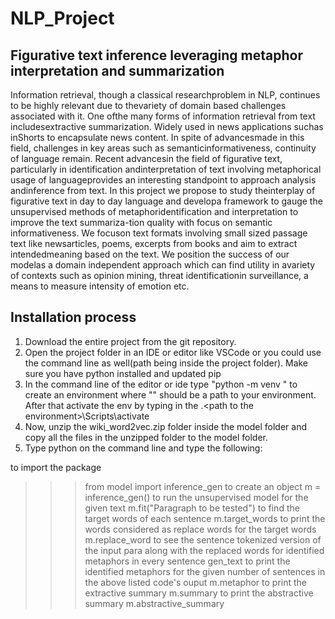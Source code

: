 # NLP_Project
## Figurative text inference leveraging metaphor interpretation and summarization

Information  retrieval,  though  a  classical  researchproblem  in  NLP,  continues  to  be  highly  relevant  due  to  thevariety  of  domain  based  challenges  associated  with  it.  One  ofthe   many   forms   of   information   retrieval   from   text   includesextractive summarization. Widely used in news applications suchas  inShorts  to  encapsulate  news  content.  In  spite  of  advancesmade  in  this  field,  challenges  in  key  areas  such  as  semanticinformativeness, continuity of language remain. Recent advancesin  the  field  of  figurative  text,  particularly  in  identification  andinterpretation  of  text  involving  metaphorical  usage  of  languageprovides  an  interesting  standpoint  to  approach  analysis  andinference  from  text.  In  this  project  we  propose  to  study  theinterplay  of  figurative  text  in  day  to  day  language  and  developa  framework  to  gauge  the  unsupervised  methods  of  metaphoridentification and interpretation to improve the text summariza-tion  quality  with  focus  on  semantic  informativeness.  We  focuson  text  formats  involving  small  sized  passage  text  like  newsarticles, poems, excerpts from books and aim to extract intendedmeaning based on the text. We position the success of our modelas  a  domain  independent  approach  which  can  find  utility  in  avariety  of  contexts  such  as  opinion  mining,  threat  identificationin  surveillance,  a  means  to  measure  intensity  of  emotion  etc.


## Installation process

1) Download the entire project from the git repository.
2) Open the project folder in an IDE or editor like VSCode or you could use the command line as well(path being inside the project folder). Make sure you have python installed and updated pip
3) In the command line of the editor or ide type "python -m venv <path to the environment>" to create an environment where "<path to the environment>" should be a path to your environment. After that activate the env by typing in the .\<path to the environment>\Scripts\activate
4) Now, unzip the wiki_word2vec.zip folder inside the model folder and copy all the files in the unzipped folder to the model folder.
5) Type python on the command line and type the following:

to import the package
>>> from model import inference_gen
to create an object
>>> m = inference_gen()
to run the unsupervised model for the given text
>>> m.fit("Paragraph to be tested")
to find the target words of each sentence
>>> m.target_words
to print the words considered as replace words for the target words
>>> m.replace_word
to see the sentence tokenized version of the input para along with the replaced words for identified metaphors in every sentence
>>> gen_text
to print the identified metaphors for the given number of sentences in the above listed code's ouput
>>> m.metaphor
to print the extractive summary
>>> m.summary
to print the abstractive summary
>>> m.abstractive_summary